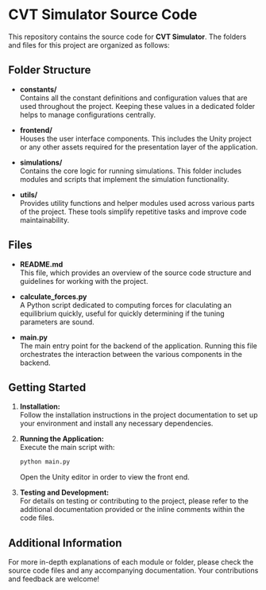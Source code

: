 # CVT Simulator Source Code

This repository contains the source code for **CVT Simulator**. The folders and files for this project are organized as follows:

## Folder Structure

- **constants/**  
  Contains all the constant definitions and configuration values that are used throughout the project. Keeping these values in a dedicated folder helps to manage configurations centrally.

- **frontend/**  
  Houses the user interface components. This includes the Unity project or any other assets required for the presentation layer of the application.

- **simulations/**  
  Contains the core logic for running simulations. This folder includes modules and scripts that implement the simulation functionality.

- **utils/**  
  Provides utility functions and helper modules used across various parts of the project. These tools simplify repetitive tasks and improve code maintainability.

## Files

- **README.md**  
  This file, which provides an overview of the source code structure and guidelines for working with the project.

- **calculate_forces.py**  
  A Python script dedicated to computing forces for claculating an equilibrium quickly, useful for quickly determining if the tuning parameters are sound.

- **main.py**  
  The main entry point for the backend of the application. Running this file orchestrates the interaction between the various components in the backend.

## Getting Started

1. **Installation:**  
   Follow the installation instructions in the project documentation to set up your environment and install any necessary dependencies.

2. **Running the Application:**  
   Execute the main script with:
   ```bash
   python main.py
   ```
   Open the Unity editor in order to view the front end.

3. **Testing and Development:**  
   For details on testing or contributing to the project, please refer to the additional documentation provided or the inline comments within the code files.

## Additional Information

For more in-depth explanations of each module or folder, please check the source code files and any accompanying documentation. Your contributions and feedback are welcome!
